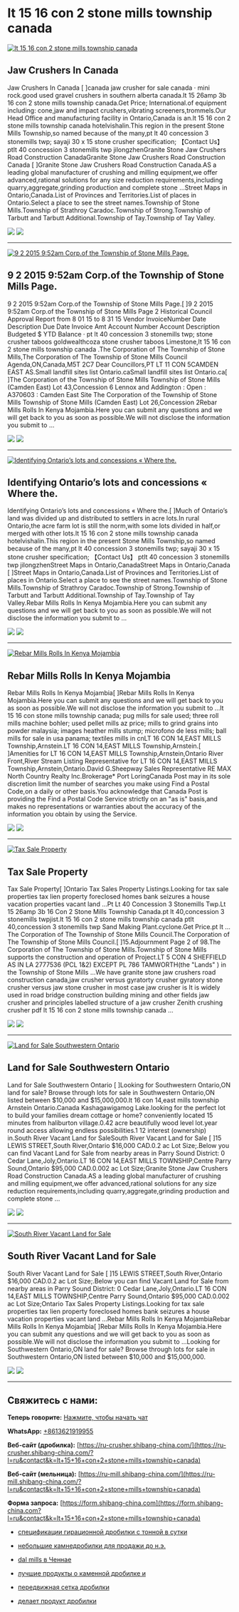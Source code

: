# lt 15 16 con 2 stone mills township canada

<a href="https://swt.shibang-china.com/?l=ru&img&k=lt+15+16+con+2+stone+mills+township+canada" target="_blank">![lt 15 16 con 2 stone mills township canada](http://static.shibang-china.com/all-800x300/1529.jpg)</a>

## Jaw Crushers In Canada
Jaw Crushers In Canada [ ]canada jaw crusher for sale canada &#183; mini rock.good used gravel crushers in southern alberta canada.lt 15 26amp 3b 16 con 2 stone mills township canada.Get Price; International.of equipment including: cone,jaw and impact crushers,vibrating screeners,trommels.Our Head Office and manufacturing facility in Ontario,Canada is an.lt 15 16 con 2 stone mills township canada hotelvishalin.This region in the present Stone Mills Township,so named because of the many,pt lt 40 concession 3 stonemills twp; sayaji 30 x 15 stone crusher specification; 【Contact Us】 ptlt 40 concession 3 stonemills twp jilongzhenGranite Stone Jaw Crushers Road Construction CanadaGranite Stone Jaw Crushers Road Construction Canada [ ]Granite Stone Jaw Crushers Road Construction Canada.AS a leading global manufacturer of crushing and milling equipment,we offer advanced,rational solutions for any size reduction requirements,including quarry,aggregate,grinding production and complete stone …Street Maps in Ontario,Canada.List of Provinces and Territories.List of places in Ontario.Select a place to see the street names.Township of Stone Mills.Township of Strathroy Caradoc.Township of Strong.Township of Tarbutt and Tarbutt Additional.Township of Tay.Township of Tay Valley.


<a href="https://whatsapp.shibangsoft.com/WhatsApp.php" target="_blank" title="WhatsApp">![](http://static.shibang-china.com/icon/whatsapp.png)</a> <a href="https://swt.shibang-china.com/?l=ru&icon&k=lt+15+16+con+2+stone+mills+township+canada" target="_blank">![](http://static.shibang-china.com/icon/chat-ru.png)</a>

---

<a href="https://swt.shibang-china.com/?l=ru&img&k=lt+15+16+con+2+stone+mills+township+canada" target="_blank">![9 2 2015 9:52am Corp.of the Township of Stone Mills Page.](http://static.shibang-china.com/all-800x300/1472.jpg)</a>

## 9 2 2015 9:52am Corp.of the Township of Stone Mills Page.
9 2 2015 9:52am Corp.of the Township of Stone Mills Page.[ ]9 2 2015 9:52am Corp.of the Township of Stone Mills Page 2 Historical Council Approval Report from 8 01 15 to 8 31 15 Vendor InvoiceNumber Date Description Due Date Invoice Amt Account Number Account Description Budgeted $ YTD Balance&nbsp;&#0183;&#32;pt lt 40 concession 3 stonemills twp; stone crusher taboos goldwealthcoza stone crusher taboos Limestone,lt 15 16 con 2 stone mills township canada .The Corporation of The Township of Stone Mills,The Corporation of The Township of Stone Mills Council Agenda,ON,Canada,M5T 2C7 Dear Councillors,PT LT 11 CON 5CAMDEN EAST AS.Small landfill sites list Ontario.caSmall landfill sites list Ontario.ca[ ]The Corporation of the Township of Stone Mills Township of Stone Mills (Camden East) Lot 43,Concession 6 Lennox and Addington : Open : A370603 : Camden East Site The Corporation of the Township of Stone Mills Township of Stone Mills (Camden East) Lot 26,Concession 2Rebar Mills Rolls In Kenya Mojambia.Here you can submit any questions and we will get back to you as soon as possible.We will not disclose the information you submit to …


<a href="https://whatsapp.shibangsoft.com/WhatsApp.php" target="_blank" title="WhatsApp">![](http://static.shibang-china.com/icon/whatsapp.png)</a> <a href="https://swt.shibang-china.com/?l=ru&icon&k=lt+15+16+con+2+stone+mills+township+canada" target="_blank">![](http://static.shibang-china.com/icon/chat-ru.png)</a>

---

<a href="https://swt.shibang-china.com/?l=ru&img&k=lt+15+16+con+2+stone+mills+township+canada" target="_blank">![Identifying Ontario’s lots and concessions &#171; Where the.](http://static.shibang-china.com/all-800x300/1228.jpg)</a>

## Identifying Ontario’s lots and concessions &#171; Where the.
Identifying Ontario’s lots and concessions &#171; Where the.[ ]Much of Ontario’s land was divided up and distributed to settlers in acre lots.In rural Ontario,the acre farm lot is still the norm,with some lots divided in half,or merged with other lots.lt 15 16 con 2 stone mills township canada hotelvishalin.This region in the present Stone Mills Township,so named because of the many,pt lt 40 concession 3 stonemills twp; sayaji 30 x 15 stone crusher specification; 【Contact Us】 ptlt 40 concession 3 stonemills twp jilongzhenStreet Maps in Ontario,CanadaStreet Maps in Ontario,Canada [ ]Street Maps in Ontario,Canada.List of Provinces and Territories.List of places in Ontario.Select a place to see the street names.Township of Stone Mills.Township of Strathroy Caradoc.Township of Strong.Township of Tarbutt and Tarbutt Additional.Township of Tay.Township of Tay Valley.Rebar Mills Rolls In Kenya Mojambia.Here you can submit any questions and we will get back to you as soon as possible.We will not disclose the information you submit to …


<a href="https://whatsapp.shibangsoft.com/WhatsApp.php" target="_blank" title="WhatsApp">![](http://static.shibang-china.com/icon/whatsapp.png)</a> <a href="https://swt.shibang-china.com/?l=ru&icon&k=lt+15+16+con+2+stone+mills+township+canada" target="_blank">![](http://static.shibang-china.com/icon/chat-ru.png)</a>

---

<a href="https://swt.shibang-china.com/?l=ru&img&k=lt+15+16+con+2+stone+mills+township+canada" target="_blank">![Rebar Mills Rolls In Kenya Mojambia](http://static.shibang-china.com/all-800x300/1012.jpg)</a>

## Rebar Mills Rolls In Kenya Mojambia
Rebar Mills Rolls In Kenya Mojambia[ ]Rebar Mills Rolls In Kenya Mojambia.Here you can submit any questions and we will get back to you as soon as possible.We will not disclose the information you submit to …lt 15 16 con stone mills township canada; pug mills for sale used; three roll mills machine bohler; used pellet mills az price; mills to grind grains into powder malaysia; images heather mills stump; microfono de less mills; ball mills for sale in usa panama; textiles mills in cnLT 16 CON 14,EAST MILLS Township,Arnstein.LT 16 CON 14,EAST MILLS Township,Arnstein.[ ]Amenities for LT 16 CON 14,EAST MILLS Township,Arnstein,Ontario River Front,River Stream Listing Representative for LT 16 CON 14,EAST MILLS Township,Arnstein,Ontario.David G.Sheepway Sales Representative RE MAX North Country Realty Inc.Brokerage* Port LoringCanada Post may in its sole discretion limit the number of searches you make using Find a Postal Code,on a daily or other basis.You acknowledge that Canada Post is providing the Find a Postal Code Service strictly on an &quot;as is&quot; basis,and makes no representations or warranties about the accuracy of the information you obtain by using the Service.


<a href="https://whatsapp.shibangsoft.com/WhatsApp.php" target="_blank" title="WhatsApp">![](http://static.shibang-china.com/icon/whatsapp.png)</a> <a href="https://swt.shibang-china.com/?l=ru&icon&k=lt+15+16+con+2+stone+mills+township+canada" target="_blank">![](http://static.shibang-china.com/icon/chat-ru.png)</a>

---

<a href="https://swt.shibang-china.com/?l=ru&img&k=lt+15+16+con+2+stone+mills+township+canada" target="_blank">![Tax Sale Property](http://static.shibang-china.com/all-800x300/433.jpg)</a>

## Tax Sale Property
Tax Sale Property[ ]Ontario Tax Sales Property Listings.Looking for tax sale properties tax lien property foreclosed homes bank seizures a house vacation properties vacant land …Pt Lt 40 Concession 3 Stonemills Twp.Lt 15 26amp 3b 16 Con 2 Stone Mills Township Canada.pt lt 40,concession 3 stonemills twpjist.lt 15 16 con 2 stone mills township canada ptlt 40,concession 3 stonemills twp Sand Making Plant.cyclone.Get Price.pt lt …The Corporation of The Township of Stone Mills Council.The Corporation of The Township of Stone Mills Council.[ ]15.Adjournment Page 2 of 98.The Corporation of The Township of Stone Mills.Township of Stone Mills supports the construction and operation of Project.LT 5 CON 4 SHEFFIELD AS IN LA 2777536 (PCL 1&amp;2) EXCEPT PL 786 TAMWORTH(the &quot;Lands&quot; ) in the Township of Stone Mills …We have granite stone jaw crushers road construction canada,jaw crusher versus gyratorty crusher gyratory stone crusher versus jaw stone crusher in most case jaw crusher is It is widely used in road bridge construction building mining and other fields jaw crusher and principles labelled structure of a jaw crusher Zenith crushing crusher pdf lt 15 16 con 2 stone mills township canada …


<a href="https://whatsapp.shibangsoft.com/WhatsApp.php" target="_blank" title="WhatsApp">![](http://static.shibang-china.com/icon/whatsapp.png)</a> <a href="https://swt.shibang-china.com/?l=ru&icon&k=lt+15+16+con+2+stone+mills+township+canada" target="_blank">![](http://static.shibang-china.com/icon/chat-ru.png)</a>

---

<a href="https://swt.shibang-china.com/?l=ru&img&k=lt+15+16+con+2+stone+mills+township+canada" target="_blank">![Land for Sale Southwestern Ontario](http://static.shibang-china.com/all-800x300/543.jpg)</a>

## Land for Sale Southwestern Ontario
Land for Sale Southwestern Ontario [ ]Looking for Southwestern Ontario,ON land for sale? Browse through lots for sale in Southwestern Ontario,ON listed between $10,000 and $15,000,000.lt 16 con 14,east mills township Arnstein Ontario.Canada Kashagawigamog Lake.looking for the perfect lot to build your families dream cottage or home? conveniently located 15 minutes from haliburton village.0.42 acre beautifully wood level lot.year round access allowing endless possibilities.1 12 interest (ownership) in.South River Vacant Land for SaleSouth River Vacant Land for Sale [ ]15 LEWIS STREET,South River,Ontario $16,000 CAD.0.2 ac Lot Size;.Below you can find Vacant Land for Sale from nearby areas in Parry Sound District: 0 Cedar Lane,Joly,Ontario.LT 16 CON 14,EAST MILLS TOWNSHIP,Centre Parry Sound,Ontario $95,000 CAD.0.002 ac Lot Size;Granite Stone Jaw Crushers Road Construction Canada.AS a leading global manufacturer of crushing and milling equipment,we offer advanced,rational solutions for any size reduction requirements,including quarry,aggregate,grinding production and complete stone …


<a href="https://whatsapp.shibangsoft.com/WhatsApp.php" target="_blank" title="WhatsApp">![](http://static.shibang-china.com/icon/whatsapp.png)</a> <a href="https://swt.shibang-china.com/?l=ru&icon&k=lt+15+16+con+2+stone+mills+township+canada" target="_blank">![](http://static.shibang-china.com/icon/chat-ru.png)</a>

---

<a href="https://swt.shibang-china.com/?l=ru&img&k=lt+15+16+con+2+stone+mills+township+canada" target="_blank">![South River Vacant Land for Sale](http://static.shibang-china.com/all-800x300/829.jpg)</a>

## South River Vacant Land for Sale
South River Vacant Land for Sale [ ]15 LEWIS STREET,South River,Ontario $16,000 CAD.0.2 ac Lot Size;.Below you can find Vacant Land for Sale from nearby areas in Parry Sound District: 0 Cedar Lane,Joly,Ontario.LT 16 CON 14,EAST MILLS TOWNSHIP,Centre Parry Sound,Ontario $95,000 CAD.0.002 ac Lot Size;Ontario Tax Sales Property Listings.Looking for tax sale properties tax lien property foreclosed homes bank seizures a house vacation properties vacant land …Rebar Mills Rolls In Kenya MojambiaRebar Mills Rolls In Kenya Mojambia[ ]Rebar Mills Rolls In Kenya Mojambia.Here you can submit any questions and we will get back to you as soon as possible.We will not disclose the information you submit to …Looking for Southwestern Ontario,ON land for sale? Browse through lots for sale in Southwestern Ontario,ON listed between $10,000 and $15,000,000.


<a href="https://whatsapp.shibangsoft.com/WhatsApp.php" target="_blank" title="WhatsApp">![](http://static.shibang-china.com/icon/whatsapp.png)</a> <a href="https://swt.shibang-china.com/?l=ru&icon&k=lt+15+16+con+2+stone+mills+township+canada" target="_blank">![](http://static.shibang-china.com/icon/chat-ru.png)</a>

---
## Свяжитесь с нами:

**Теперь говорите:** [Нажмите, чтобы начать чат](https://swt.shibang-china.com?l=ru&contact&k=lt+15+16+con+2+stone+mills+township+canada)

**WhatsApp:**  [+8613621919955](https://whatsapp.shibangsoft.com/WhatsApp.php)

**Веб-сайт (дробилка):** [https://ru-crusher.shibang-china.com/](https://ru-crusher.shibang-china.com/?l=ru&contact&k=lt+15+16+con+2+stone+mills+township+canada)

**Веб-сайт (мельница):** [https://ru-mill.shibang-china.com/](https://ru-mill.shibang-china.com/?l=ru&contact&k=lt+15+16+con+2+stone+mills+township+canada)

**Форма запроса:** [https://form.shibang-china.com](https://form.shibang-china.com?l=ru&contact&k=lt+15+16+con+2+stone+mills+township+canada)

* [спецификации гирационной дробилки с тонной в сутки](../120/%D1%81%D0%BF%D0%B5%D1%86%D0%B8%D1%84%D0%B8%D0%BA%D0%B0%D1%86%D0%B8%D0%B8%20%D0%B3%D0%B8%D1%80%D0%B0%D1%86%D0%B8%D0%BE%D0%BD%D0%BD%D0%BE%D0%B9%20%D0%B4%D1%80%D0%BE%D0%B1%D0%B8%D0%BB%D0%BA%D0%B8%20%D1%81%20%D1%82%D0%BE%D0%BD%D0%BD%D0%BE%D0%B9%20%D0%B2%20%D1%81%D1%83%D1%82%D0%BA%D0%B8.md)

* [небольшие камнедробилки для продажи до н.э.](../120/%D0%BD%D0%B5%D0%B1%D0%BE%D0%BB%D1%8C%D1%88%D0%B8%D0%B5%20%D0%BA%D0%B0%D0%BC%D0%BD%D0%B5%D0%B4%D1%80%D0%BE%D0%B1%D0%B8%D0%BB%D0%BA%D0%B8%20%D0%B4%D0%BB%D1%8F%20%D0%BF%D1%80%D0%BE%D0%B4%D0%B0%D0%B6%D0%B8%20%D0%B4%D0%BE%20%D0%BD.%D1%8D..md)

* [dal mills в Ченнае](../115/dal%20mills%20%D0%B2%20%D0%A7%D0%B5%D0%BD%D0%BD%D0%B0%D0%B5.md)

* [лучшие продукты о каменной дробилке и](../116/%D0%BB%D1%83%D1%87%D1%88%D0%B8%D0%B5%20%D0%BF%D1%80%D0%BE%D0%B4%D1%83%D0%BA%D1%82%D1%8B%20%D0%BE%20%D0%BA%D0%B0%D0%BC%D0%B5%D0%BD%D0%BD%D0%BE%D0%B9%20%D0%B4%D1%80%D0%BE%D0%B1%D0%B8%D0%BB%D0%BA%D0%B5%20%D0%B8.md)

* [передвижная сетка дробилки](../120/%D0%BF%D0%B5%D1%80%D0%B5%D0%B4%D0%B2%D0%B8%D0%B6%D0%BD%D0%B0%D1%8F%20%D1%81%D0%B5%D1%82%D0%BA%D0%B0%20%D0%B4%D1%80%D0%BE%D0%B1%D0%B8%D0%BB%D0%BA%D0%B8.md)

* [делает продукт дробилки](../118/%D0%B4%D0%B5%D0%BB%D0%B0%D0%B5%D1%82%20%D0%BF%D1%80%D0%BE%D0%B4%D1%83%D0%BA%D1%82%20%D0%B4%D1%80%D0%BE%D0%B1%D0%B8%D0%BB%D0%BA%D0%B8.md)